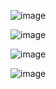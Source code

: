 
 ![image](https://github.com/GulsahKLC/CI-CD_Pipeline/assets/100443116/334e7b18-13b0-4d63-b07f-67c76231e292)

![image](https://github.com/GulsahKLC/CI-CD_Pipeline/assets/100443116/fbc48f3a-2aef-49a5-85a6-f5a6fbb49406)


![image](https://github.com/GulsahKLC/CI-CD_Pipeline/assets/100443116/c387e6eb-4f0a-4988-b55a-26f1063ae1ae)

![image](https://github.com/GulsahKLC/CI-CD_Pipeline/assets/100443116/f89a81b6-03b9-4854-9bef-07d30d4db3f8)
